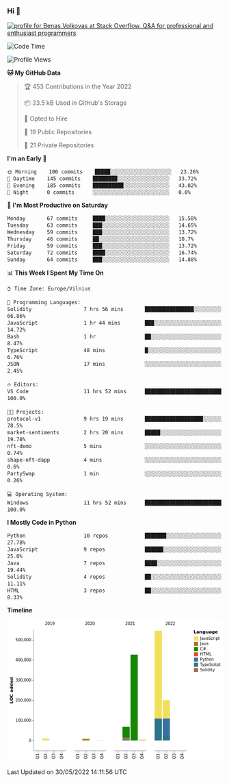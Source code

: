 ### Hi 👋
<a href="https://stackoverflow.com/users/14954249/benas-volkovas"><img src="https://stackoverflow.com/users/flair/14954249.png?theme=dark" width="208" height="58" alt="profile for Benas Volkovas at Stack Overflow, Q&amp;A for professional and enthusiast programmers" title="profile for Benas Volkovas at Stack Overflow, Q&amp;A for professional and enthusiast programmers"></a>

<!--START_SECTION:waka-->
![Code Time](http://img.shields.io/badge/Code%20Time-718%20hrs%2024%20mins-blue)

![Profile Views](http://img.shields.io/badge/Profile%20Views-0-blue)

**🐱 My GitHub Data** 

> 🏆 453 Contributions in the Year 2022
 > 
> 📦 23.5 kB Used in GitHub's Storage 
 > 
> 💼 Opted to Hire
 > 
> 📜 19 Public Repositories 
 > 
> 🔑 21 Private Repositories  
 > 
**I'm an Early 🐤** 

```text
🌞 Morning    100 commits    █████░░░░░░░░░░░░░░░░░░░░   23.26% 
🌆 Daytime    145 commits    ████████░░░░░░░░░░░░░░░░░   33.72% 
🌃 Evening    185 commits    ██████████░░░░░░░░░░░░░░░   43.02% 
🌙 Night      0 commits      ░░░░░░░░░░░░░░░░░░░░░░░░░   0.0%

```
📅 **I'm Most Productive on Saturday** 

```text
Monday       67 commits     ████░░░░░░░░░░░░░░░░░░░░░   15.58% 
Tuesday      63 commits     ███░░░░░░░░░░░░░░░░░░░░░░   14.65% 
Wednesday    59 commits     ███░░░░░░░░░░░░░░░░░░░░░░   13.72% 
Thursday     46 commits     ██░░░░░░░░░░░░░░░░░░░░░░░   10.7% 
Friday       59 commits     ███░░░░░░░░░░░░░░░░░░░░░░   13.72% 
Saturday     72 commits     ████░░░░░░░░░░░░░░░░░░░░░   16.74% 
Sunday       64 commits     ███░░░░░░░░░░░░░░░░░░░░░░   14.88%

```


📊 **This Week I Spent My Time On** 

```text
⌚︎ Time Zone: Europe/Vilnius

💬 Programming Languages: 
Solidity                 7 hrs 56 mins       ████████████████░░░░░░░░░   66.86% 
JavaScript               1 hr 44 mins        ███░░░░░░░░░░░░░░░░░░░░░░   14.72% 
Bash                     1 hr                ██░░░░░░░░░░░░░░░░░░░░░░░   8.47% 
TypeScript               48 mins             █░░░░░░░░░░░░░░░░░░░░░░░░   6.76% 
JSON                     17 mins             ░░░░░░░░░░░░░░░░░░░░░░░░░   2.45%

🔥 Editors: 
VS Code                  11 hrs 52 mins      █████████████████████████   100.0%

🐱‍💻 Projects: 
protocol-v1              9 hrs 19 mins       ███████████████████░░░░░░   78.5% 
market-sentiments        2 hrs 20 mins       █████░░░░░░░░░░░░░░░░░░░░   19.78% 
nft-demo                 5 mins              ░░░░░░░░░░░░░░░░░░░░░░░░░   0.74% 
shape-nft-dapp           4 mins              ░░░░░░░░░░░░░░░░░░░░░░░░░   0.6% 
PartySwap                1 min               ░░░░░░░░░░░░░░░░░░░░░░░░░   0.26%

💻 Operating System: 
Windows                  11 hrs 52 mins      █████████████████████████   100.0%

```

**I Mostly Code in Python** 

```text
Python                   10 repos            ███████░░░░░░░░░░░░░░░░░░   27.78% 
JavaScript               9 repos             ██████░░░░░░░░░░░░░░░░░░░   25.0% 
Java                     7 repos             ████░░░░░░░░░░░░░░░░░░░░░   19.44% 
Solidity                 4 repos             ██░░░░░░░░░░░░░░░░░░░░░░░   11.11% 
HTML                     3 repos             ██░░░░░░░░░░░░░░░░░░░░░░░   8.33%

```


**Timeline**

![Chart not found](https://raw.githubusercontent.com/BenasVolkovas/BenasVolkovas/main/charts/bar_graph.png) 


 Last Updated on 30/05/2022 14:11:56 UTC
<!--END_SECTION:waka-->
